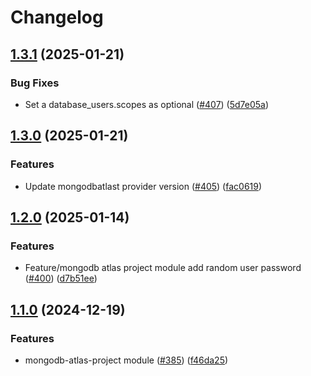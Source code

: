 # Changelog

## [1.3.1](https://github.com/prefapp/tfm/compare/mongodb-atlas-project-v1.3.0...mongodb-atlas-project-v1.3.1) (2025-01-21)


### Bug Fixes

* Set a database_users.scopes as optional ([#407](https://github.com/prefapp/tfm/issues/407)) ([5d7e05a](https://github.com/prefapp/tfm/commit/5d7e05abb78a4ef4c18e9852c2a798ac656d940b))

## [1.3.0](https://github.com/prefapp/tfm/compare/mongodb-atlas-project-v1.2.0...mongodb-atlas-project-v1.3.0) (2025-01-21)


### Features

* Update mongodbatlast provider version ([#405](https://github.com/prefapp/tfm/issues/405)) ([fac0619](https://github.com/prefapp/tfm/commit/fac0619d145e3b8c16d4858ed8fca4e885c50f81))

## [1.2.0](https://github.com/prefapp/tfm/compare/mongodb-atlas-project-v1.1.0...mongodb-atlas-project-v1.2.0) (2025-01-14)


### Features

* Feature/mongodb atlas project module add random user password ([#400](https://github.com/prefapp/tfm/issues/400)) ([d7b51ee](https://github.com/prefapp/tfm/commit/d7b51ee6894284202e7dbdf955b5df607e71c510))

## [1.1.0](https://github.com/prefapp/tfm/compare/mongodb-atlas-project-v1.0.0...mongodb-atlas-project-v1.1.0) (2024-12-19)


### Features

* mongodb-atlas-project module ([#385](https://github.com/prefapp/tfm/issues/385)) ([f46da25](https://github.com/prefapp/tfm/commit/f46da255d4ee1db823066a8eb57daa2466270d35))
